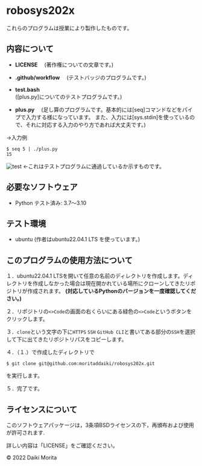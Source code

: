 # robosys202x

これらのプログラムは授業により製作したものです。



## 内容について

* **LICENSE**　
(著作権についての文章です。)

* **.github/workflow**　
(テストバッジのプログラムです。)

* **test.bash**  
([plus.py]についてのテストプログラムです。)

* **plus.py**　
(足し算のプログラムです。基本的には[seq]コマンドなどをパイプで入力する様になっています。
また、入力には[sys.stdin]を使っているので、それに対応する入力のやり方であれば大丈夫です。)

->入力例
```
$ seq 5 | ./plus.py
15
```


![test](https://github.com/moritaddaiki/robosys202x/actions/workflows/test.yml/badge.svg)
<-これはテストプログラムに通過しているか示すものです。


## 必要なソフトウェア
* Python
  テスト済み: 3.7～3.10

## テスト環境
* ubuntu
(作者はubuntu22.04.1 LTS を使っています。)


## このプログラムの使用方法について

１．ubuntu22.04.1 LTSを開いて任意の名前のディレクトリを作成します。ディレクトリを作成しなかった場合は現在開かれている場所にクローンしてきたリポジトリが作成されます。
__(対応しているPythonのバージョンを一度確認してください。)__

２．リポジトリの`<>Code`の画面の右くらいにある緑色の`<>Code`というボタンをクリックします。

３．`clone`という文字の下に`HTTPS` `SSH` `GitHub CLI`と書いてある部分の`SSH`を選択して下に出てきたリポジトリパスをコピーします。

４．（１.）で作成したディレクトリで
```
$ git clone git@github.com:moritaddaiki/robosys202x.git
```
を実行します。

５．完了です。




## ライセンスについて

このソフトウェアパッケージは，3条項BSDライセンスの下，再頒布および使用が許可されます.

詳しい内容は「LICENSE」をご確認ください。

 © 2022 Daiki Morita
